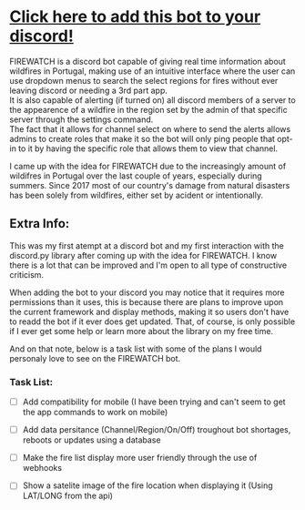 # [Click here to add this bot to your discord!](https://discord.com/api/oauth2/authorize?client_id=999712607227359274&permissions=140123827264&scope=bot%20applications.commands)

FIREWATCH is a discord bot capable of giving real time information about wildfires in Portugal, making use of an intuitive interface where the user can use dropdown menus to search the select regions for fires without ever leaving discord or needing a 3rd part app.  
It is also capable of alerting (if turned on) all discord members of a server to the appearence of a wildfire in the region set by the admin of that specific server through the settings command.  
The fact that it allows for channel select on where to send the alerts allows admins to create roles that make it so the bot will only ping people that opt-in to it by having the specific role that allows them to view that channel.

I came up with the idea for FIREWATCH due to the increasingly amount of wildifres in Portugal over the last couple of years, especially during summers. Since 2017 most of our country's damage from natural disasters has been solely from wildfires, either set by acident or intentionally.

## Extra Info:
This was my first atempt at a discord bot and my first interaction with the discord.py library after coming up with the idea for FIREWATCH. I know there is a lot that can be improved and I'm open to all type of constructive criticism.

When adding the bot to your discord you may notice that it requires more permissions than it uses, this is because there are plans to improve upon the current framework and display methods, making it so users don't have to readd the bot if it ever does get updated. That, of course, is only possible if I ever get some help or learn more about the library on my free time.

And on that note, below is a task list with some of the plans I would personaly love to see on the FIREWATCH bot.  

### Task List:

- [ ] Add compatibility for mobile (I have been trying and can't seem to get the app commands to work on mobile)
- [ ] Add data persitance (Channel/Region/On/Off) troughout bot shortages, reboots or updates using a database
- [ ] Make the fire list display more user friendly through the use of webhooks
- [ ] Show a satelite image of the fire location when displaying it (Using LAT/LONG from the api)




